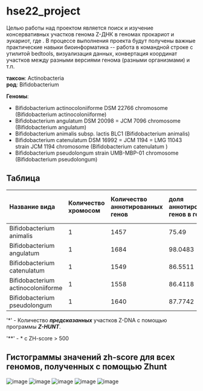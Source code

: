 # hse22_project
Целью работы над проектом является поиск и изучение консервативных участков генома Z-ДНК в геномах прокариот и эукариот, где . В процессе выполнения проекта будут получены важные практические навыки биоинформатика -- работа в командной строке с утилитой bedtools, визуализация данных, конвертация координат участков между разными версиями генома (разными организмами) и т.п.

**таксон**: Actinobacteria  
**род**: Bifidobacterium 

**Геномы**: 
- Bifidobacterium actinocoloniiforme DSM 22766 chromosome  (Bifidobacterium actinocoloniiforme)
- Bifidobacterium angulatum DSM 20098 = JCM 7096 chromosome (Bifidobacterium angulatum)
- Bifidobacterium animalis subsp. lactis BLC1 (Bifidobacterium animalis)
- Bifidobacterium catenulatum DSM 16992 = JCM 1194 = LMG 11043 strain JCM 1194 chromosome (Bifidobacterium catenulatum )
- Bifidobacterium pseudolongum strain UMB-MBP-01 chromosome (Bifidobacterium pseudolongum)

## Таблица

|Название вида                        |Количество хромосом| Количество аннотированных генов | доля аннотированных генов в геноме |Длина генома (bp)  | Кол-во участков Z-DNA* |Кол-во участков Z-DNA** |
|:------------------------------------|:------------------|:--------------------------------|:-----------------------------|:-------------------|:------------------------|:--------------------------|
|Bifidobacterium animalis             | 1                 | 1457                            | 75.49                        |1938583             |1938583                  |27687                      |
|Bifidobacterium angulatum            | 1                 | 1684                            | 98.0483                      |2021974             |2021974                  |19073                      |
|Bifidobacterium catenulatum          | 1                 | 1549                            | 86.5511                      |2079525             |2079525                  |17128                      |
|Bifidobacterium actinocoloniiforme   | 1                 | 1558                            | 86.4118                      |1830060             |1830060                  |15248                      |
|Bifidobacterium pseudolongum         | 1                 | 1640                            | 87.7742                      |2008102             |2008102                  |53153                      |

 '*' - Количество ***предсказанных*** участков Z-DNA с помощью программы ***Z-HUNT***.

 '**' - * с ZH-score > 500
 
 ## Гистограммы значений zh-score для всех геномов, полученных с помощью Zhunt
![image](https://user-images.githubusercontent.com/60792064/173845842-d039b442-68a6-4071-9df3-e0361d31087a.png)
![image](https://user-images.githubusercontent.com/60792064/173845883-5856714e-6025-4c66-8359-395d8ebcfd7a.png)
![image](https://user-images.githubusercontent.com/60792064/173845901-37dfa1f0-c5a9-4115-a205-b12712d20196.png)
![image](https://user-images.githubusercontent.com/60792064/173845922-a0da3520-8b18-48da-9b58-c8906d56d49d.png)
![image](https://user-images.githubusercontent.com/60792064/173845950-c06bd01f-45f8-48e2-a60f-f73cda3f128d.png)

